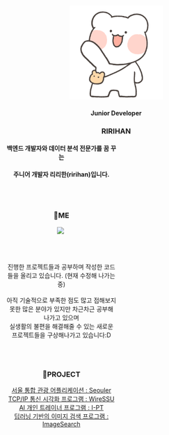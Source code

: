 <p align="center">
  <img src="nolzagom1.png"/>
</p>
<h4 align="center">Junior Developer</h4>
<h3 align="center">RIRIHAN</h3>
<div  style="width:50%;">
<h4 align="center">백엔드 개발자와 데이터 분석 전문가를 꿈 꾸는</h4>
<h4 align="center">주니어 개발자 리리한(ririhan)입니다.</h4>
<br>
<br>
<h3 align="center">💬ME</h2>
<p align="center">
  <a href="https://programmer-ririhan.tistory.com/"><img src="https://img.shields.io/badge/Tech Blog-3766AB?style=flat-square&logo=Blogger&logoColor=white&link=https://programmer-ririhan.tistory.com/"/></a>&nbsp
</p>
<br>
<br>
<p align="center">
  진행한 프로젝트들과 공부하며 작성한 코드들을 올리고 있습니다. (현재 수정해 나가는 중)<br>
  <br>
  아직 기술적으로 부족한 점도 많고 접해보지 못한 많은 분야가 있지만 차근차근 공부해 나가고 있으며 <br>
  실생활의 불편을 해결해줄 수 있는 새로운 프로젝트들을 구상해나가고 있습니다:D
</p>
<br>
<br>
<h3 align="center">🌱PROJECT</h3>
<p align="center">
<a href="https://github.com/RIANAEH/Seouler">서울 통합 관광 어플리케이션 : Seouler</a><br>
<a href="https://github.com/RIANAEH/WireSSU">TCP/IP 통신 시각화 프로그램 : WireSSU</a><br>
<a href="https://github.com/RIANAEH/I-PT">AI 개인 트레이너 프로그램 : I-PT</a><br>
<a href="https://github.com/RIANAEH/ImageSearch">딥러닝 기반의 이미지 검색 프로그램 : ImageSearch</a><br>
</p>
<br>
<br>



<!--
**RIANAEH/RIANAEH** is a ✨ _special_ ✨ repository because its `README.md` (this file) appears on your GitHub profile.

Here are some ideas to get you started:

- 🔭 I’m currently working on ...
- 🌱 I’m currently learning ...
- 👯 I’m looking to collaborate on ...
- 🤔 I’m looking for help with ...
- 💬 Ask me about ...
- 📫 How to reach me: ...
- 😄 Pronouns: ...
- ⚡ Fun fact: ...
-->
